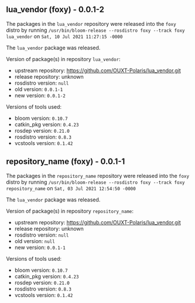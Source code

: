 ## lua_vendor (foxy) - 0.0.1-2

The packages in the `lua_vendor` repository were released into the `foxy` distro by running `/usr/bin/bloom-release --rosdistro foxy --track foxy lua_vendor` on `Sat, 10 Jul 2021 11:27:15 -0000`

The `lua_vendor` package was released.

Version of package(s) in repository `lua_vendor`:

- upstream repository: https://github.com/OUXT-Polaris/lua_vendor.git
- release repository: unknown
- rosdistro version: `null`
- old version: `0.0.1-1`
- new version: `0.0.1-2`

Versions of tools used:

- bloom version: `0.10.7`
- catkin_pkg version: `0.4.23`
- rosdep version: `0.21.0`
- rosdistro version: `0.8.3`
- vcstools version: `0.1.42`


## repository_name (foxy) - 0.0.1-1

The packages in the `repository_name` repository were released into the `foxy` distro by running `/usr/bin/bloom-release --rosdistro foxy --track foxy repository_name` on `Sat, 03 Jul 2021 12:54:50 -0000`

The `lua_vendor` package was released.

Version of package(s) in repository `repository_name`:

- upstream repository: https://github.com/OUXT-Polaris/lua_vendor.git
- release repository: unknown
- rosdistro version: `null`
- old version: `null`
- new version: `0.0.1-1`

Versions of tools used:

- bloom version: `0.10.7`
- catkin_pkg version: `0.4.23`
- rosdep version: `0.21.0`
- rosdistro version: `0.8.3`
- vcstools version: `0.1.42`


